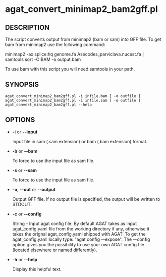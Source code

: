 # agat\_convert\_minimap2\_bam2gff.pl

## DESCRIPTION

The script converts output from minimap2 (bam or sam) into GFF file.
To get bam from minimap2 use the following command:  

minimap2 -ax splice:hq genome.fa Asecodes\_parviclava.nucest.fa | samtools sort -O BAM -o output.bam  

To use bam with this script you will need samtools in your path.

## SYNOPSIS

```
agat_convert_minimap2_bam2gff.pl -i infile.bam [ -o outfile ]
agat_convert_minimap2_bam2gff.pl -i infile.sam [ -o outfile ]
agat_convert_minimap2_bam2gff.pl --help
```

## OPTIONS

- **-i** or **--input**

    Input file in sam (.sam extension) or bam (.bam extension) format.

- **-b** or **--bam**

    To force to use the input file as sam file.

- **-s** or **--sam**

    To force to use the input file as sam file.

- **-o**, **--out** or **--output**

    Output GFF file.  If no output file is specified, the output will be
    written to STDOUT.

- **-c** or **--config**

    String - Input agat config file. By default AGAT takes as input agat_config.yaml file from the working directory if any,
    otherwise it takes the orignal agat_config.yaml shipped with AGAT. To get the agat_config.yaml locally type: "agat config --expose".
    The --config option gives you the possibility to use your own AGAT config file (located elsewhere or named differently).

- **-h** or **--help**

    Display this helpful text.

